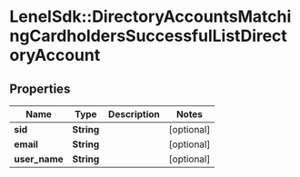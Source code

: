 # LenelSdk::DirectoryAccountsMatchingCardholdersSuccessfulListDirectoryAccount

## Properties
Name | Type | Description | Notes
------------ | ------------- | ------------- | -------------
**sid** | **String** |  | [optional] 
**email** | **String** |  | [optional] 
**user_name** | **String** |  | [optional] 

